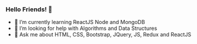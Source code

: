 ### Hello Friends! 🤖

- 🌱 I’m currently learning ReactJS Node and MongoDB
- 🤔 I’m looking for help with Algorithms and Data Structures
- 💬 Ask me about HTML, CSS, Bootstrap, JQuery, JS, Redux and ReactJS
<!-- - 📫 How to reach me: ...-->

